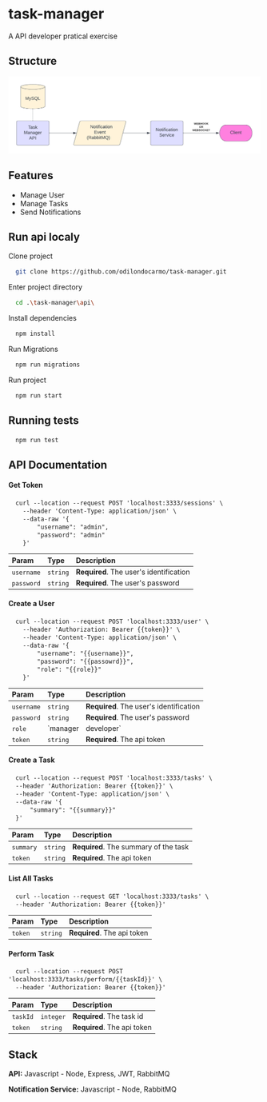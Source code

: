 # task-manager
A API developer pratical exercise


## Structure

![Arch](https://github.com/odilondocarmo/task-manager/blob/main/images/overview-diagram.png?raw=true)

## Features

- Manage User
- Manage Tasks
- Send Notifications


## Run api localy

Clone project

```bash
  git clone https://github.com/odilondocarmo/task-manager.git
```

Enter project directory

```bash
  cd .\task-manager\api\
```

Install dependencies

```bash
  npm install
```

Run Migrations

```bash
  npm run migrations
```

Run project

```bash
  npm run start
```

## Running tests

```bash
  npm run test
```


## API Documentation

#### Get Token

```http
  curl --location --request POST 'localhost:3333/sessions' \
    --header 'Content-Type: application/json' \
    --data-raw '{
        "username": "admin",
        "password": "admin"
    }'
```

| Param   | Type       | Description                           |
| :---------- | :--------- | :---------------------------------- |
| `username` | `string` | **Required**. The user's identification |
| `password` | `string` | **Required**. The user's password |

#### Create a User

```http
  curl --location --request POST 'localhost:3333/user' \
    --header 'Authorization: Bearer {{token}}' \
    --header 'Content-Type: application/json' \
    --data-raw '{
        "username": "{{username}}",
        "password": "{{passowrd}}",
        "role": "{{role}}"
    }'
```

| Param   | Type       | Description                                   |
| :---------- | :--------- | :------------------------------------------ |
| `username` | `string` | **Required**. The user's identification |
| `password` | `string` | **Required**. The user's password |
| `role` | `manager | developer` | **Required**. The user's role |
| `token` | `string` | **Required**. The api token |

#### Create a Task

```http
  curl --location --request POST 'localhost:3333/tasks' \
  --header 'Authorization: Bearer {{token}}' \
  --header 'Content-Type: application/json' \
  --data-raw '{
      "summary": "{{summary}}"
  }'
```

| Param   | Type       | Description                                   |
| :---------- | :--------- | :------------------------------------------ |
| `summary` | `string` | **Required**. The summary of the task |
| `token` | `string` | **Required**. The api token |

#### List All Tasks

```http
  curl --location --request GET 'localhost:3333/tasks' \
  --header 'Authorization: Bearer {{token}}'
```

| Param   | Type       | Description                                   |
| :---------- | :--------- | :------------------------------------------ |
| `token` | `string` | **Required**. The api token |

#### Perform Task

```http
  curl --location --request POST 'localhost:3333/tasks/perform/{{taskId}}' \
  --header 'Authorization: Bearer {{token}}'
```

| Param   | Type       | Description                                   |
| :---------- | :--------- | :------------------------------------------ |
| `taskId` | `integer` | **Required**. The task id |
| `token` | `string` | **Required**. The api token |


## Stack

**API:** Javascript - Node, Express, JWT, RabbitMQ

**Notification Service:** Javascript - Node, RabbitMQ
